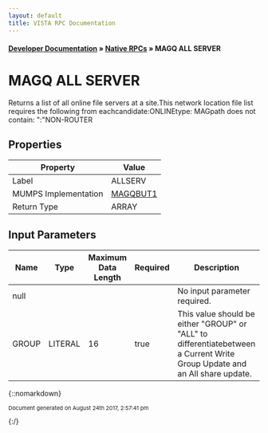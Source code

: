 ```yaml
---
layout: default
title: VISTA RPC Documentation
---
```


#### [Developer Documentation](../index) &#187; [Native RPCs](TableOfContents) &#187; MAGQ ALL SERVER<br/>
# MAGQ ALL SERVER

Returns a list of all online file servers at a site.This network location file list requires the following from eachcandidate:ONLINEtype: MAGpath does not contain: ":"NON-ROUTER 

## Properties

Property | Value
--- | ---
Label | ALLSERV
MUMPS Implementation | [MAGQBUT1](http://code.osehra.org/dox/Routine_MAGQBUT1_source.html)
Return Type | ARRAY


## Input Parameters

Name | Type | Maximum Data Length | Required | Description
--- | --- | --- | --- | ---
null |  |  |  | No input parameter required.
GROUP | LITERAL | 16 | true | This value should be either &quot;GROUP&quot; or &quot;ALL&quot; to differentiatebetween a Current Write Group Update and an All share update.



{::nomarkdown} <br/><p style="font-size: 11px">Document generated on August 24th 2017, 2:57:41 pm</p>{:/}
